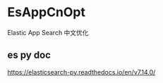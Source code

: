 # EsAppCnOpt

Elastic App Search 中文优化

## es py doc

https://elasticsearch-py.readthedocs.io/en/v7.14.0/